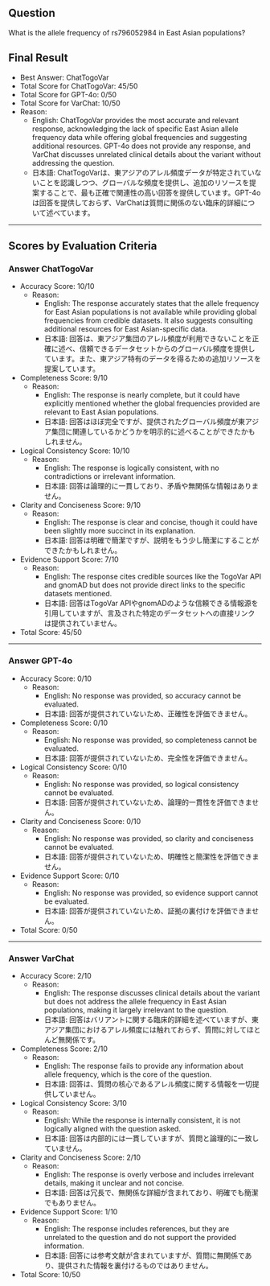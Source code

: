 ## Question

What is the allele frequency of rs796052984 in East Asian populations?

## Final Result

- Best Answer: ChatTogoVar
- Total Score for ChatTogoVar: 45/50
- Total Score for GPT-4o: 0/50
- Total Score for VarChat: 10/50
- Reason:
  - English: ChatTogoVar provides the most accurate and relevant response, acknowledging the lack of specific East Asian allele frequency data while offering global frequencies and suggesting additional resources. GPT-4o does not provide any response, and VarChat discusses unrelated clinical details about the variant without addressing the question.
  - 日本語: ChatTogoVarは、東アジアのアレル頻度データが特定されていないことを認識しつつ、グローバルな頻度を提供し、追加のリソースを提案することで、最も正確で関連性の高い回答を提供しています。GPT-4oは回答を提供しておらず、VarChatは質問に関係のない臨床的詳細について述べています。

---

## Scores by Evaluation Criteria

### Answer ChatTogoVar
- Accuracy Score: 10/10
  - Reason: 
    - English: The response accurately states that the allele frequency for East Asian populations is not available while providing global frequencies from credible datasets. It also suggests consulting additional resources for East Asian-specific data.
    - 日本語: 回答は、東アジア集団のアレル頻度が利用できないことを正確に述べ、信頼できるデータセットからのグローバル頻度を提供しています。また、東アジア特有のデータを得るための追加リソースを提案しています。
- Completeness Score: 9/10
  - Reason: 
    - English: The response is nearly complete, but it could have explicitly mentioned whether the global frequencies provided are relevant to East Asian populations.
    - 日本語: 回答はほぼ完全ですが、提供されたグローバル頻度が東アジア集団に関連しているかどうかを明示的に述べることができたかもしれません。
- Logical Consistency Score: 10/10
  - Reason: 
    - English: The response is logically consistent, with no contradictions or irrelevant information.
    - 日本語: 回答は論理的に一貫しており、矛盾や無関係な情報はありません。
- Clarity and Conciseness Score: 9/10
  - Reason: 
    - English: The response is clear and concise, though it could have been slightly more succinct in its explanation.
    - 日本語: 回答は明確で簡潔ですが、説明をもう少し簡潔にすることができたかもしれません。
- Evidence Support Score: 7/10
  - Reason: 
    - English: The response cites credible sources like the TogoVar API and gnomAD but does not provide direct links to the specific datasets mentioned.
    - 日本語: 回答はTogoVar APIやgnomADのような信頼できる情報源を引用していますが、言及された特定のデータセットへの直接リンクは提供されていません。
- Total Score: 45/50

---

### Answer GPT-4o
- Accuracy Score: 0/10
  - Reason: 
    - English: No response was provided, so accuracy cannot be evaluated.
    - 日本語: 回答が提供されていないため、正確性を評価できません。
- Completeness Score: 0/10
  - Reason: 
    - English: No response was provided, so completeness cannot be evaluated.
    - 日本語: 回答が提供されていないため、完全性を評価できません。
- Logical Consistency Score: 0/10
  - Reason: 
    - English: No response was provided, so logical consistency cannot be evaluated.
    - 日本語: 回答が提供されていないため、論理的一貫性を評価できません。
- Clarity and Conciseness Score: 0/10
  - Reason: 
    - English: No response was provided, so clarity and conciseness cannot be evaluated.
    - 日本語: 回答が提供されていないため、明確性と簡潔性を評価できません。
- Evidence Support Score: 0/10
  - Reason: 
    - English: No response was provided, so evidence support cannot be evaluated.
    - 日本語: 回答が提供されていないため、証拠の裏付けを評価できません。
- Total Score: 0/50

---

### Answer VarChat
- Accuracy Score: 2/10
  - Reason: 
    - English: The response discusses clinical details about the variant but does not address the allele frequency in East Asian populations, making it largely irrelevant to the question.
    - 日本語: 回答はバリアントに関する臨床的詳細を述べていますが、東アジア集団におけるアレル頻度には触れておらず、質問に対してほとんど無関係です。
- Completeness Score: 2/10
  - Reason: 
    - English: The response fails to provide any information about allele frequency, which is the core of the question.
    - 日本語: 回答は、質問の核心であるアレル頻度に関する情報を一切提供していません。
- Logical Consistency Score: 3/10
  - Reason: 
    - English: While the response is internally consistent, it is not logically aligned with the question asked.
    - 日本語: 回答は内部的には一貫していますが、質問と論理的に一致していません。
- Clarity and Conciseness Score: 2/10
  - Reason: 
    - English: The response is overly verbose and includes irrelevant details, making it unclear and not concise.
    - 日本語: 回答は冗長で、無関係な詳細が含まれており、明確でも簡潔でもありません。
- Evidence Support Score: 1/10
  - Reason: 
    - English: The response includes references, but they are unrelated to the question and do not support the provided information.
    - 日本語: 回答には参考文献が含まれていますが、質問に無関係であり、提供された情報を裏付けるものではありません。
- Total Score: 10/50